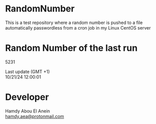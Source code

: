 # RandomNumber    
This is a test repository where a random number is pushed to a file automatically passwordless from a cron job in my Linux CentOS server    
# Random Number of the last run   
5231
      
Last update (GMT +1)    
10/21/24 12:00:01
# Developer    
Hamdy Abou El Anein   
hamdy.aea@protonmail.com
